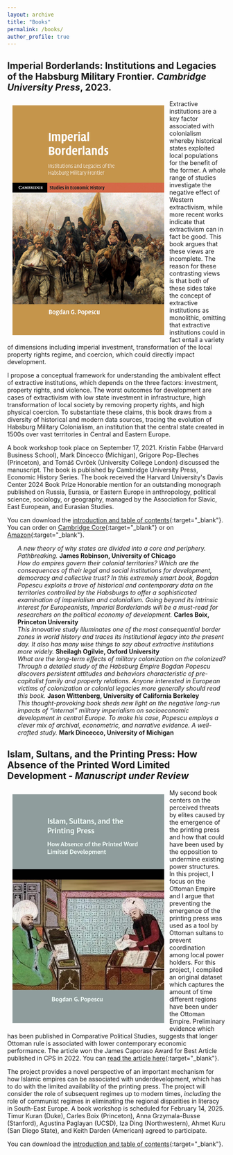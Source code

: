 ```yaml
---
layout: archive
title: "Books"
permalink: /books/
author_profile: true
---
```


<!-- Google tag (gtag.js) -->
<script async src="https://www.googletagmanager.com/gtag/js?id=G-7DSN63Y1JH"></script>
<script>
  window.dataLayer = window.dataLayer || [];
  function gtag(){dataLayer.push(arguments);}
  gtag('js', new Date());

  gtag('config', 'G-7DSN63Y1JH');
</script>

<h2><b>Imperial Borderlands: Institutions and Legacies of the Habsburg Military Frontier<em>. Cambridge University Press</em>, 2023.</b></h2>

<img src="/images/book_cover3.jpg" alt="Imperial Borderlands" width="350" align="left" hspace="12" vspace="12"/>

Extractive institutions are a key factor associated with colonialism whereby historical states exploited local populations for the benefit of the former. A whole range of studies investigate the negative effect of Western extractivism, while more recent works indicate that extractivism can in fact be good. This book argues that these views are incomplete. The reason for these contrasting views is that both of these sides take the concept of extractive institutions as monolithic, omitting that extractive institutions could in fact entail a variety of dimensions including imperial investment, transformation of the local property rights regime, and coercion, which could directly impact development.

I propose a conceptual framework for understanding the ambivalent effect of extractive institutions, which depends on the three factors: investment, property rights, and violence. The worst outcomes for development are cases of extractivism with low state investment in infrastructure, high transformation of local society by removing property rights, and high physical coercion. To substantiate these claims, this book draws from a diversity of historical and modern data sources, tracing the evolution of Habsburg Military Colonialism, an institution that the central state created in 1500s over vast territories in Central and Eastern Europe.

A book workshop took place on September 17, 2021. Kristin Fabbe (Harvard Business School), Mark Dincecco (Michigan), Grigore Pop-Eleches (Princeton), and Tomáš Cvrček (University College London) discussed the manuscript. The book is published by Cambridge University Press, Economic History Series. The book received the Harvard University's Davis Center 2024 Book Prize Honorable mention for an outstanding monograph published on Russia, Eurasia, or Eastern Europe in anthropology, political science, sociology, or geography, managed by the Association for Slavic, East European, and Eurasian Studies.

You can download the [introduction and table of contents](https://www.dropbox.com/scl/fi/npqqmzppb7fsh6m5cy5yl/Imperial-Borderlands_final_intro_comp.pdf?rlkey=af21iyb62cpkbnreiydcaqx1s&dl=0){:target="_blank"}. You can order on [Cambridge Core](https://www.cambridge.org/core/books/imperial-borderlands/6845856BB6A18B8B8EC2EE66B9013AAC#fndtn-information){:target="_blank"} or on [Amazon](https://www.amazon.com/Imperial-Borderlands-Institutions-Legacies-Cambridge/dp/1009365169/ref=sr_1_1?crid=10HGVCDC7EXIV&keywords=popescu+imperial+borderlands&qid=1698047106&sprefix=popescu+imperial+borderland%2Caps%2C150&sr=8-1){:target="_blank"}.

<ul style="list-style: none;">
<li><em>A new theory of why states are divided into a core and periphery. Pathbreaking.</em> <b>James Robinson, University of Chicago</b></li>

<li><em>How do empires govern their colonial territories? Which are the consequences of their legal and social institutions for development, democracy and collective trust? In this extremely smart book, Bogdan Popescu exploits a trove of historical and contemporary data on the territories controlled by the Habsburgs to offer a sophisticated examination of imperialism and colonialism. Going beyond its intrinsic interest for Europeanists, Imperial Borderlands will be a must-read for researchers on the political economy of development.</em> <b>Carles Boix, Princeton University</b></li>

<li><em>This innovative study illuminates one of the most consequential border zones in world history and traces its institutional legacy into the present day. It also has many wise things to say about extractive institutions more widely.</em> <b>Sheilagh Ogilvie, Oxford University</b></li>

<li><em>What are the long-term effects of military colonization on the colonized? Through a detailed study of the Habsburg Empire Bogdan Popescu discovers persistent attitudes and behaviors characteristic of pre-capitalist family and property relations. Anyone interested in European victims of colonization or colonial legacies more generally should read this book.</em> <b>Jason Wittenberg, University of California Berkeley</b></li>

<li><em>This thought-provoking book sheds new light on the negative long-run impacts of “internal” military imperialism on socioeconomic development in central Europe. To make his case, Popescu employs a clever mix of archival, econometric, and narrative evidence. A well-crafted study.</em> <b>Mark Dincecco, University of Michigan</b></li>
</ul>


<h2><b>Islam, Sultans, and the Printing Press: How Absence of the Printed Word Limited Development - <em>Manuscript under Review</em></b></h2>

<img src="/images/book_cover_second_book.jpg" alt="Islam, Sultans, and the Printing Press" width="350" align="left" hspace="12" vspace="12"/>

My second book centers on the perceived threats by elites caused by the emergence of the printing press and how that could have been used by the opposition to undermine existing power structures. In this project, I focus on the Ottoman Empire and I argue that preventing the emergence of the printing press was used as a tool by Ottoman sultans to prevent coordination among local power holders. For this project, I compiled an original dataset which captures the amount of time different regions have been under the Ottoman Empire. Preliminary evidence which has been published in Comparative Political Studies, suggests that longer Ottoman rule is associated with lower contemporary economic performance. The article won the James Caporaso Award for Best Article published in CPS in 2022. You can [read the article here](https://journals.sagepub.com/doi/full/10.1177/00104140211060283){:target="_blank"}.

The project provides a novel perspective of an important mechanism for how Islamic empires can be associated with underdevelopment, which has to do with the limited availability of the printing press. The project will consider the role of subsequent regimes up to modern times, <em>including</em> the role of communist regimes in eliminating the regional disparities in literacy in South-East Europe. A book workshop is scheduled for February 14, 2025. Timur Kuran (Duke), Carles Boix (Princeton), Anna Grzymala-Busse (Stanford), Agustina Paglayan (UCSD), Iza Ding (Northwestern), Ahmet Kuru (San Diego State), and Keith Darden (American) agreed to participate.

You can download the [introduction and table of contents](https://www.dropbox.com/scl/fi/urlge6r2r9k9e9byh1ggu/sample.pdf?rlkey=nw80wd0fxvbyxg7dad1h0dqnf&dl=0){:target="_blank"}.

